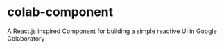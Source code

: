 # colab-component
A React.js inspired Component for building a simple reactive UI in Google Colaboratory
